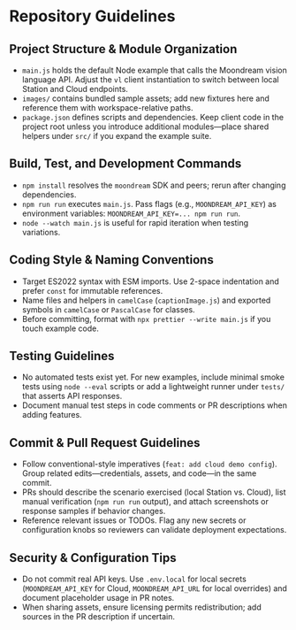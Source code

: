 # Repository Guidelines

## Project Structure & Module Organization
- `main.js` holds the default Node example that calls the Moondream vision language API. Adjust the `vl` client instantiation to switch between local Station and Cloud endpoints.
- `images/` contains bundled sample assets; add new fixtures here and reference them with workspace-relative paths.
- `package.json` defines scripts and dependencies. Keep client code in the project root unless you introduce additional modules—place shared helpers under `src/` if you expand the example suite.

## Build, Test, and Development Commands
- `npm install` resolves the `moondream` SDK and peers; rerun after changing dependencies.
- `npm run run` executes `main.js`. Pass flags (e.g., `MOONDREAM_API_KEY`) as environment variables: `MOONDREAM_API_KEY=... npm run run`.
- `node --watch main.js` is useful for rapid iteration when testing variations.

## Coding Style & Naming Conventions
- Target ES2022 syntax with ESM imports. Use 2-space indentation and prefer `const` for immutable references.
- Name files and helpers in `camelCase` (`captionImage.js`) and exported symbols in `camelCase` or `PascalCase` for classes.
- Before committing, format with `npx prettier --write main.js` if you touch example code.

## Testing Guidelines
- No automated tests exist yet. For new examples, include minimal smoke tests using `node --eval` scripts or add a lightweight runner under `tests/` that asserts API responses.
- Document manual test steps in code comments or PR descriptions when adding features.

## Commit & Pull Request Guidelines
- Follow conventional-style imperatives (`feat: add cloud demo config`). Group related edits—credentials, assets, and code—in the same commit.
- PRs should describe the scenario exercised (local Station vs. Cloud), list manual verification (`npm run run` output), and attach screenshots or response samples if behavior changes.
- Reference relevant issues or TODOs. Flag any new secrets or configuration knobs so reviewers can validate deployment expectations.

## Security & Configuration Tips
- Do not commit real API keys. Use `.env.local` for local secrets (`MOONDREAM_API_KEY` for Cloud, `MOONDREAM_API_URL` for local overrides) and document placeholder usage in PR notes.
- When sharing assets, ensure licensing permits redistribution; add sources in the PR description if uncertain.
